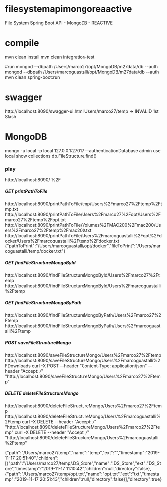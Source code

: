 # filesystemapimongoreaactive
File System Spring Boot API - MongoDB - REACTIVE

# compile
mvn clean install
mvn clean integration-test

#run
mongod --dbpath /Users/marco27/opt/MongoDB/m27data/db --auth
mongod --dbpath /Users/marcoguastalli/opt/MongoDB/m27data/db --auth
mvn clean spring-boot:run

# swagger
http://localhost:8090/swagger-ui.html
Users/marco27/temp -> INVALID 1st Slash

# MongoDB
mongo -u local -p local 127.0.0.1:27017 --authenticationDatabase admin
use local
show collections
db.FileStructure.find()

### play
http://localhost:8090/
%2F

##### GET printPathToFile
http://localhost:8090/printPathToFile/tmp/Users%2Fmarco27%2Ftemp%2Ftmp.txt
http://localhost:8090/printPathToFile/Users%2Fmarco27%2Fopt/Users%2Fmarco27%2Ftemp%2Fopt.txt
http://localhost:8090/printPathToFile/Volumes%2FMAC200%2Fmac200/Users%2Fmarco27%2Ftemp%2Fmac200.txt
http://localhost:8090/printPathToFile/Users%2Fmarcoguastalli%2Fopt%2Fdocker/Users%2Fmarcoguastalli%2Ftemp%2Fdocker.txt
{"pathToPrint":"/Users/marcoguastalli/opt/docker","fileToPrint":"/Users/marcoguastalli/temp/docker.txt"}

##### GET findFileStructureMongoById
http://localhost:8090/findFileStructureMongoById/Users%2Fmarco27%2Ftemp
http://localhost:8090/findFileStructureMongoById/Users%2Fmarcoguastalli%2Ftemp

##### GET findFileStructureMongoByPath
http://localhost:8090/findFileStructureMongoByPath/Users%2Fmarco27%2Ftemp
http://localhost:8090/findFileStructureMongoByPath/Users%2Fmarcoguastalli%2Ftemp

##### POST saveFileStructureMongo
http://localhost:8090/saveFileStructureMongo/Users%2Fmarco27%2Ftemp
http://localhost:8090/saveFileStructureMongo/Users%2Fmarcoguastalli%2FDownloads
curl -X POST --header "Content-Type: application/json" --header "Accept: */*" "http://localhost:8090/saveFileStructureMongo/Users%2Fmarco27%2Ftemp"

##### DELETE deleteFileStructureMongo
http://localhost:8090/deleteFileStructureMongo/Users%2Fmarco27%2Ftemp
http://localhost:8090/deleteFileStructureMongo/Users%2Fmarcoguastalli%2Ftemp
curl -X DELETE --header "Accept: */*" "http://localhost:8090/deleteFileStructureMongo/Users%2Fmarco27%2Ftemp"
curl -X DELETE --header "Accept: */*" "http://localhost:8090/deleteFileStructureMongo/Users%2Fmarcoguastalli%2Ftemp"


{"path":"/Users/marco27/temp","name":"temp","ext":"","timestamp":"2019-11-17 20:51:40","children":[{"path":"/Users/marco27/temp/.DS_Store","name":".DS_Store","ext":"DS_Store","timestamp":"2019-11-17 11:10:42","children":null,"directory":false},{"path":"/Users/marco27/temp/opt.txt","name":"opt.txt","ext":"txt","timestamp":"2019-11-17 20:51:43","children":null,"directory":false}],"directory":true}
